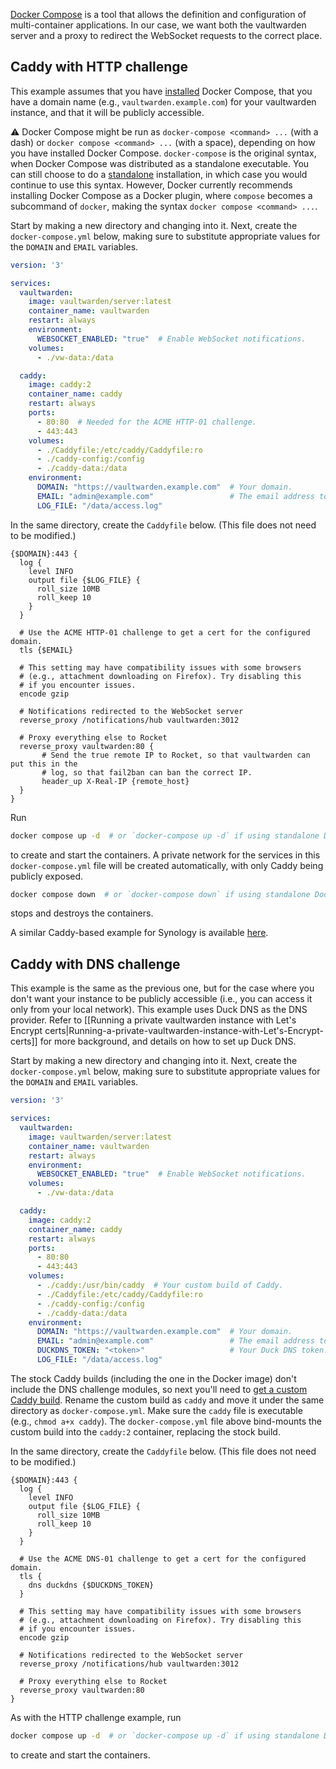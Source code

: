 [Docker Compose](https://docs.docker.com/compose/) is a tool that allows the definition and configuration of multi-container applications. In our case, we want both the vaultwarden server and a proxy to redirect the WebSocket requests to the correct place.

## Caddy with HTTP challenge

This example assumes that you have [installed](https://docs.docker.com/compose/install/) Docker Compose, that you have a domain name (e.g., `vaultwarden.example.com`) for your vaultwarden instance, and that it will be publicly accessible.

:warning: Docker Compose might be run as `docker-compose <command> ...` (with a dash) or `docker compose <command> ...` (with a space), depending on how you have installed Docker Compose. `docker-compose` is the original syntax, when Docker Compose was distributed as a standalone executable. You can still choose to do a [standalone](https://docs.docker.com/compose/install/other/#install-compose-standalone) installation, in which case you would continue to use this syntax. However, Docker currently recommends installing Docker Compose as a Docker plugin, where `compose` becomes a subcommand of `docker`, making the syntax `docker compose <command> ...`.

Start by making a new directory and changing into it. Next, create the `docker-compose.yml` below, making sure to substitute appropriate values for the `DOMAIN` and `EMAIL` variables.

```yaml
version: '3'

services:
  vaultwarden:
    image: vaultwarden/server:latest
    container_name: vaultwarden
    restart: always
    environment:
      WEBSOCKET_ENABLED: "true"  # Enable WebSocket notifications.
    volumes:
      - ./vw-data:/data

  caddy:
    image: caddy:2
    container_name: caddy
    restart: always
    ports:
      - 80:80  # Needed for the ACME HTTP-01 challenge.
      - 443:443
    volumes:
      - ./Caddyfile:/etc/caddy/Caddyfile:ro
      - ./caddy-config:/config
      - ./caddy-data:/data
    environment:
      DOMAIN: "https://vaultwarden.example.com"  # Your domain.
      EMAIL: "admin@example.com"                 # The email address to use for ACME registration.
      LOG_FILE: "/data/access.log"
```

In the same directory, create the `Caddyfile` below. (This file does not need to be modified.)
```
{$DOMAIN}:443 {
  log {
    level INFO
    output file {$LOG_FILE} {
      roll_size 10MB
      roll_keep 10
    }
  }

  # Use the ACME HTTP-01 challenge to get a cert for the configured domain.
  tls {$EMAIL}

  # This setting may have compatibility issues with some browsers
  # (e.g., attachment downloading on Firefox). Try disabling this
  # if you encounter issues.
  encode gzip

  # Notifications redirected to the WebSocket server
  reverse_proxy /notifications/hub vaultwarden:3012

  # Proxy everything else to Rocket
  reverse_proxy vaultwarden:80 {
       # Send the true remote IP to Rocket, so that vaultwarden can put this in the
       # log, so that fail2ban can ban the correct IP.
       header_up X-Real-IP {remote_host}
  }
}
```

Run
```bash
docker compose up -d  # or `docker-compose up -d` if using standalone Docker Compose
```
to create and start the containers. A private network for the services in this `docker-compose.yml` file will be created automatically, with only Caddy being publicly exposed.

```bash
docker compose down  # or `docker-compose down` if using standalone Docker Compose
```
stops and destroys the containers.

A similar Caddy-based example for Synology is available [here](https://github.com/sosandroid/docker-bitwarden_rs-caddy-synology).

## Caddy with DNS challenge

This example is the same as the previous one, but for the case where you don't want your instance to be publicly accessible (i.e., you can access it only from your local network). This example uses Duck DNS as the DNS provider. Refer to [[Running a private vaultwarden instance with Let's Encrypt certs|Running-a-private-vaultwarden-instance-with-Let's-Encrypt-certs]] for more background, and details on how to set up Duck DNS.

Start by making a new directory and changing into it. Next, create the `docker-compose.yml` below, making sure to substitute appropriate values for the `DOMAIN` and `EMAIL` variables.

```yaml
version: '3'

services:
  vaultwarden:
    image: vaultwarden/server:latest
    container_name: vaultwarden
    restart: always
    environment:
      WEBSOCKET_ENABLED: "true"  # Enable WebSocket notifications.
    volumes:
      - ./vw-data:/data

  caddy:
    image: caddy:2
    container_name: caddy
    restart: always
    ports:
      - 80:80
      - 443:443
    volumes:
      - ./caddy:/usr/bin/caddy  # Your custom build of Caddy.
      - ./Caddyfile:/etc/caddy/Caddyfile:ro
      - ./caddy-config:/config
      - ./caddy-data:/data
    environment:
      DOMAIN: "https://vaultwarden.example.com"  # Your domain.
      EMAIL: "admin@example.com"                 # The email address to use for ACME registration.
      DUCKDNS_TOKEN: "<token>"                   # Your Duck DNS token.
      LOG_FILE: "/data/access.log"
```

The stock Caddy builds (including the one in the Docker image) don't include the DNS challenge modules, so next you'll need to [get a custom Caddy build](https://github.com/dani-garcia/vaultwarden/wiki/Running-a-private-vaultwarden-instance-with-Let%27s-Encrypt-certs#getting-a-custom-caddy-build). Rename the custom build as `caddy` and move it under the same directory as `docker-compose.yml`. Make sure the `caddy` file is executable (e.g., `chmod a+x caddy`). The `docker-compose.yml` file above bind-mounts the custom build into the `caddy:2` container, replacing the stock build.

In the same directory, create the `Caddyfile` below. (This file does not need to be modified.)
```
{$DOMAIN}:443 {
  log {
    level INFO
    output file {$LOG_FILE} {
      roll_size 10MB
      roll_keep 10
    }
  }

  # Use the ACME DNS-01 challenge to get a cert for the configured domain.
  tls {
    dns duckdns {$DUCKDNS_TOKEN}
  }

  # This setting may have compatibility issues with some browsers
  # (e.g., attachment downloading on Firefox). Try disabling this
  # if you encounter issues.
  encode gzip

  # Notifications redirected to the WebSocket server
  reverse_proxy /notifications/hub vaultwarden:3012

  # Proxy everything else to Rocket
  reverse_proxy vaultwarden:80
}
```

As with the HTTP challenge example, run
```bash
docker compose up -d  # or `docker-compose up -d` if using standalone Docker Compose
```
to create and start the containers.